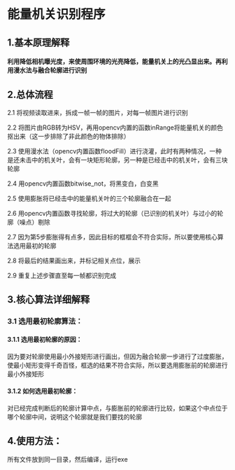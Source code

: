 # 能量机关识别程序
## 1.基本原理解释
#### 利用降低相机曝光度，来使周围环境的光亮降低，能量机关上的光凸显出来。再利用漫水法与融合轮廓进行识别
## 2.总体流程
2.1 将视频读取进来，拆成一帧一帧的图片，对每一帧图片进行识别

2.2 将图片由RGB转为HSV，再用opencv内置的函数inRange将能量机关的颜色抠出来（这一步排除了非此颜色的物体排除）

2.3 使用漫水法（opencv内置函数floodFill）进行浇灌，此时有两种情况，一种是还未击中的机关叶，会有一块矩形轮廓，另一种是已经击中的机关叶，会有三块轮廓

2.4 用opencv内置函数bitwise_not，将黑变白，白变黑

2.5 使用膨胀将已经击中的能量机关叶的三个轮廓融合在一起

2.6 用opencv内置函数寻找轮廓，将过大的轮廓（已识别的机关叶）与过小的轮廓（噪点）剔除

2.7 因为第5步膨胀得有点多，因此目标的框框会不符合实际，所以要使用核心算法选用最初的轮廓

2.8 将最后的结果画出来，并标记相关点位，展示

2.9 重复上述步骤直至每一帧都识别完成
## 3.核心算法详细解释
### 3.1 选用最初轮廓算法：
#### 3.1.1 选用最初轮廓的原因：
因为要对轮廓使用最小外接矩形进行画出，但因为融合轮廓一步进行了过度膨胀，使最小矩形变得千奇百怪，框选的结果不符合实际，所以要选用膨胀前的轮廓进行最小外接矩形
#### 3.1.2 如何选用最初轮廓：
对已经完成判断后的轮廓计算中点，与膨胀前的轮廓进行比较，如果这个中点位于哪个轮廓中间，说明这个轮廓就是我们要找的轮廓
## 4.使用方法：
所有文件放到同一目录，然后编译，运行exe